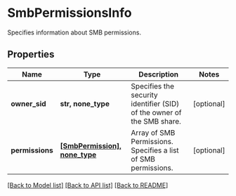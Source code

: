 # SmbPermissionsInfo

Specifies information about SMB permissions.

## Properties
Name | Type | Description | Notes
------------ | ------------- | ------------- | -------------
**owner_sid** | **str, none_type** | Specifies the security identifier (SID) of the owner of the SMB share. | [optional] 
**permissions** | [**[SmbPermission], none_type**](SmbPermission.md) | Array of SMB Permissions. Specifies a list of SMB permissions. | [optional] 

[[Back to Model list]](../README.md#documentation-for-models) [[Back to API list]](../README.md#documentation-for-api-endpoints) [[Back to README]](../README.md)


